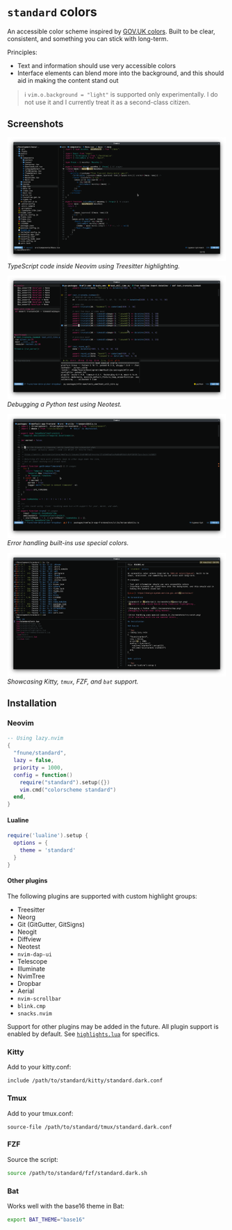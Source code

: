 # `standard` colors

An accessible color scheme inspired by [GOV.UK colors][govuk]. Built to be
clear, consistent, and something you can stick with long-term.

Principles:

- Text and information should use very accessible colors
- Interface elements can blend more into the background, and this should aid in
  making the content stand out

[govuk]: https://design-system.service.gov.uk/styles/colour/

> ℹ️ `vim.o.background = "light"` is supported only experimentally. I do not
> use it and I currently treat it as a second-class citizen.

## Screenshots

![standard in TypeScript](./screenshots/typescript.png)
_TypeScript code inside Neovim using Treesitter highlighting._

![Debugging a Python test](./screenshots/dap.png)
_Debugging a Python test using Neotest._

![Error handling uses special colors.](./screenshots/try-catch.png)
_Error handling built-ins use special colors._

![Terminal support](./screenshots/terminal.png)
_Showcasing Kitty, `tmux`, FZF, and `bat` support._

## Installation

### Neovim

```lua
-- Using lazy.nvim
{
  "fnune/standard",
  lazy = false,
  priority = 1000,
  config = function()
    require("standard").setup({})
    vim.cmd("colorscheme standard")
  end,
}
```

#### Lualine

```lua
require('lualine').setup {
  options = {
    theme = 'standard'
  }
}
```

#### Other plugins

The following plugins are supported with custom highlight groups:

- Treesitter
- Neorg
- Git (GitGutter, GitSigns)
- Neogit
- Diffview
- Neotest
- `nvim-dap-ui`
- Telescope
- Illuminate
- NvimTree
- Dropbar
- Aerial
- `nvim-scrollbar`
- `blink.cmp`
- `snacks.nvim`

Support for other plugins may be added in the future. All plugin support is
enabled by default. See [`highlights.lua`](./lua/standard/highlights.lua) for
specifics.

### Kitty

Add to your kitty.conf:

```
include /path/to/standard/kitty/standard.dark.conf
```

### Tmux

Add to your tmux.conf:

```
source-file /path/to/standard/tmux/standard.dark.conf
```

### FZF

Source the script:

```bash
source /path/to/standard/fzf/standard.dark.sh
```

### Bat

Works well with the base16 theme in Bat:

```bash
export BAT_THEME="base16"
```
